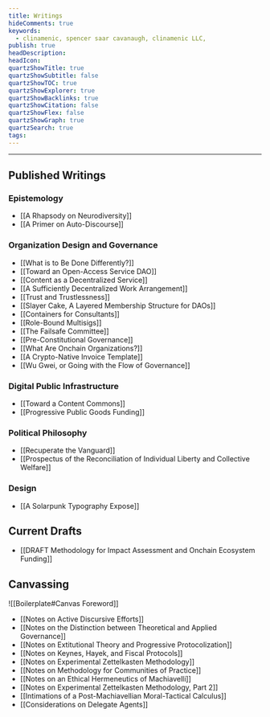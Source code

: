 ```yaml
---
title: Writings
hideComments: true
keywords:
  - clinamenic, spencer saar cavanaugh, clinamenic LLC,
publish: true
headDescription:
headIcon:
quartzShowTitle: true
quartzShowSubtitle: false
quartzShowTOC: true
quartzShowExplorer: true
quartzShowBacklinks: true
quartzShowCitation: false
quartzShowFlex: false
quartzShowGraph: true
quartzSearch: true
tags:
---
```


---

## Published Writings

### Epistemology

- [[A Rhapsody on Neurodiversity]]
- [[A Primer on Auto-Discourse]]

### Organization Design and Governance

- [[What is to Be Done Differently?]]
- [[Toward an Open-Access Service DAO]]
- [[Content as a Decentralized Service]]
- [[A Sufficiently Decentralized Work Arrangement]]
- [[Trust and Trustlessness]]
- [[Slayer Cake, A Layered Membership Structure for DAOs]]
- [[Containers for Consultants]]
- [[Role-Bound Multisigs]]
- [[The Failsafe Committee]]
- [[Pre-Constitutional Governance]]
- [[What Are Onchain Organizations?]]
- [[A Crypto-Native Invoice Template]]
- [[Wu Gwei, or Going with the Flow of Governance]]

### Digital Public Infrastructure

- [[Toward a Content Commons]]
- [[Progressive Public Goods Funding]]

### Political Philosophy

- [[Recuperate the Vanguard]]
- [[Prospectus of the Reconciliation of Individual Liberty and Collective Welfare]]

### Design

- [[A Solarpunk Typography Expose]]

## Current Drafts

- [[DRAFT Methodology for Impact Assessment and Onchain Ecosystem Funding]]

## Canvassing

![[Boilerplate#Canvas Foreword]]

- [[Notes on Active Discursive Efforts]]
- [[Notes on the Distinction between Theoretical and Applied Governance]]
- [[Notes on Extitutional Theory and Progressive Protocolization]]
- [[Notes on Keynes, Hayek, and Fiscal Protocols]]
- [[Notes on Experimental Zettelkasten Methodology]]
- [[Notes on Methodology for Communities of Practice]]
- [[Notes on an Ethical Hermeneutics of Machiavelli]]
- [[Notes on Experimental Zettelkasten Methodology, Part 2]]
- [[Intimations of a Post-Machiavellian Moral-Tactical Calculus]]
- [[Considerations on Delegate Agents]]
